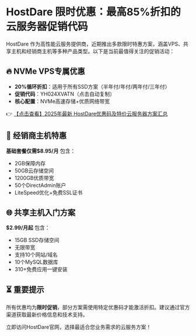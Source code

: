 # HostDare 限时优惠：最高85%折扣的云服务器促销代码

HostDare 作为高性能云服务提供商，近期推出多款限时特惠方案，涵盖VPS、共享主机和经销商主机等多种产品类型。以下是当前最值得关注的促销活动：

## 🔥 NVMe VPS专属优惠

- **20%循环折扣**：适用于所有SSD方案（半年付/年付/两年付/三年付）
- **促销代码**：YH024XVATN（点击自动复制）
- **核心配置**：NVMe高速存储+优质网络带宽

👉 [【点击查看】2025年最新 HostDare优惠码及特价云服务器方案汇总](https://bit.ly/hostdare)

## 💼 经销商主机特惠

**基础套餐仅需$8.95/月** 包含：
- 2GB保障内存
- 50GB云存储空间
- 1200GB优质带宽
- 50个DirectAdmin账户
- LiteSpeed优化+免费SSL证书

## 🌐 共享主机入门方案

**$2.99/月起** 包含：
- 15GB SSD存储空间
- 无限带宽
- 支持10个网站/域名
- 10个MySQL数据库
- 310+免费应用一键安装

## ⏳ 重要提示

所有优惠均为**限时促销**，部分方案需使用特定优惠码才能激活折扣。建议通过官方渠道获取最新价格信息和技术支持。

立即访问HostDare官网，选择最适合您业务需求的云服务方案！